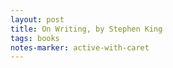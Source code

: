 ```yaml
---
layout: post
title: On Writing, by Stephen King
tags: books
notes-marker: active-with-caret
---
```

